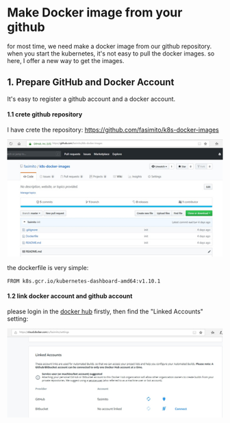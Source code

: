 # Make Docker image from your github
for most time, we need make a docker image from our github repository. when you start the kubernetes, it's not easy to pull the docker images. so here, I offer a new way to get the images.

## 1. Prepare GitHub and Docker Account
It's easy to register a github account and a docker account.

#### 1.1 crete github repository
I have crete the repository: https://github.com/fasimito/k8s-docker-images

![image](https://github.com/fasimito/kubernetes-cluster/blob/master/images/my-git-repository.jpg)

the dockerfile is very simple:
```
FROM k8s.gcr.io/kubernetes-dashboard-amd64:v1.10.1
```
#### 1.2 link docker account and github account
please login in the [docker hub](https://cloud.docker.com) firstly, then find the "Linked Accounts" setting:

![image](https://github.com/fasimito/kubernetes-cluster/blob/master/images/docker-account-setting.jpg)




